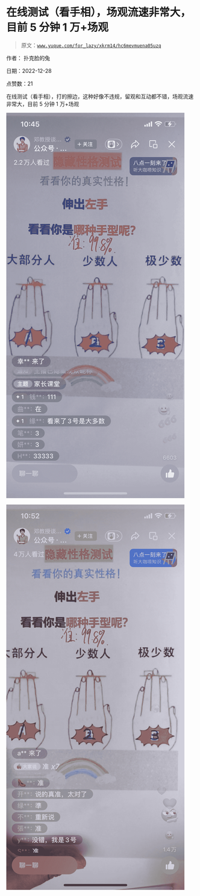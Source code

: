 # 在线测试（看手相），场观流速非常大，目前 5 分钟 1 万+场观

> 原文：[`www.yuque.com/for_lazy/xkrm14/hc6mevmuena05uzq`](https://www.yuque.com/for_lazy/xkrm14/hc6mevmuena05uzq)

作者： 扑克脸的兔

日期：2022-12-28

点赞数：21

在线测试（看手相），打的擦边，这种好像不违规，留观和互动都不错，场观流速非常大，目前 5 分钟 1 万+场观

![](img/640755ec56a3e5c9a42ff6d08fff63b2.png)

![](img/47739e0e2eff106c66fa3b68c269ee8d.png)

